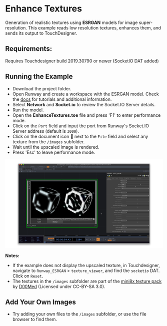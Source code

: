 # Enhance Textures

Generation of realistic textures using **ESRGAN** models for image
super-resolution. This example reads low resolution textures, enhances
them, and sends its output to TouchDesigner.

## Requirements:
Requires Touchdesigner build 2019.30790 or newer (SocketIO DAT added)

## Running the Example

* Download the project folder.
* Open Runway and create a workspace with the ESRGAN model. Check the [docs](https://docs.runwayapp.ai/#/) for tutorials and additional information.
* Select **Network** and **Socket.io** to review the Socket.IO Server details.
* Run the model.
* Open the **EnhanceTextures.toe** file and press 'F1' to enter performance mode.
* Click on the `Port` field and input the port from Runway's Socket.IO Server address (default is `3000`).
* Click on the document icon 📄 next to the `File` field and select any texture from the `/images` subfolder.
* Wait until the upscaled image is rendered.
* Press 'Esc' to leave performance mode.

![EnhanceTextures Preview](preview.png)

**Notes:** 
* If the example does not display the upscaled texture, in Touchdesigner, navigate to `Runway_ESRGAN` > `texture_viewer`, and find the `socketio` DAT. Click on `Reset`.
* The textures in the `/images` subfolder are part of the [mini8x texture pack](https://forum.minetest.net/viewtopic.php?f=4&t=14633) by [D00Med](https://github.com/D00Med) (Licensed under CC-BY-SA 3.0).

## Add Your Own Images

* Try adding your own files to the `/images` subfolder, or use the file browser to find them.
